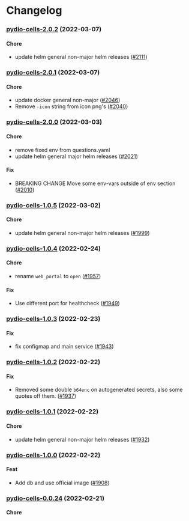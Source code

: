 # Changelog<br>


<a name="pydio-cells-2.0.2"></a>
### [pydio-cells-2.0.2](https://github.com/truecharts/apps/compare/pydio-cells-2.0.1...pydio-cells-2.0.2) (2022-03-07)

#### Chore

* update helm general non-major helm releases ([#2111](https://github.com/truecharts/apps/issues/2111))



<a name="pydio-cells-2.0.1"></a>
### [pydio-cells-2.0.1](https://github.com/truecharts/apps/compare/pydio-cells-2.0.0...pydio-cells-2.0.1) (2022-03-07)

#### Chore

* update docker general non-major ([#2046](https://github.com/truecharts/apps/issues/2046))
* Remove `-icon` string from icon png's ([#2040](https://github.com/truecharts/apps/issues/2040))



<a name="pydio-cells-2.0.0"></a>
### [pydio-cells-2.0.0](https://github.com/truecharts/apps/compare/pydio-cells-1.0.5...pydio-cells-2.0.0) (2022-03-03)

#### Chore

* remove fixed env from questions.yaml
* update helm general major helm releases ([#2021](https://github.com/truecharts/apps/issues/2021))

#### Fix

* BREAKING CHANGE Move some env-vars outside of env section ([#2010](https://github.com/truecharts/apps/issues/2010))



<a name="pydio-cells-1.0.5"></a>
### [pydio-cells-1.0.5](https://github.com/truecharts/apps/compare/pydio-cells-1.0.4...pydio-cells-1.0.5) (2022-03-02)

#### Chore

* update helm general non-major helm releases ([#1999](https://github.com/truecharts/apps/issues/1999))



<a name="pydio-cells-1.0.4"></a>
### [pydio-cells-1.0.4](https://github.com/truecharts/apps/compare/pydio-cells-1.0.3...pydio-cells-1.0.4) (2022-02-24)

#### Chore

* rename `web_portal` to `open` ([#1957](https://github.com/truecharts/apps/issues/1957))

#### Fix

* Use different port for healthcheck ([#1949](https://github.com/truecharts/apps/issues/1949))



<a name="pydio-cells-1.0.3"></a>
### [pydio-cells-1.0.3](https://github.com/truecharts/apps/compare/pydio-cells-1.0.2...pydio-cells-1.0.3) (2022-02-23)

#### Fix

* fix configmap and main service ([#1943](https://github.com/truecharts/apps/issues/1943))



<a name="pydio-cells-1.0.2"></a>
### [pydio-cells-1.0.2](https://github.com/truecharts/apps/compare/pydio-cells-1.0.1...pydio-cells-1.0.2) (2022-02-22)

#### Fix

* Removed some double `b64enc` on autogenerated secrets, also some quotes off them. ([#1937](https://github.com/truecharts/apps/issues/1937))



<a name="pydio-cells-1.0.1"></a>
### [pydio-cells-1.0.1](https://github.com/truecharts/apps/compare/pydio-cells-1.0.0...pydio-cells-1.0.1) (2022-02-22)

#### Chore

* update helm general non-major helm releases ([#1932](https://github.com/truecharts/apps/issues/1932))



<a name="pydio-cells-1.0.0"></a>
### [pydio-cells-1.0.0](https://github.com/truecharts/apps/compare/pydio-cells-0.0.24...pydio-cells-1.0.0) (2022-02-22)

#### Feat

* Add db and use official image ([#1908](https://github.com/truecharts/apps/issues/1908))



<a name="pydio-cells-0.0.24"></a>
### [pydio-cells-0.0.24](https://github.com/truecharts/apps/compare/pydio-cells-0.0.23...pydio-cells-0.0.24) (2022-02-21)

#### Chore

